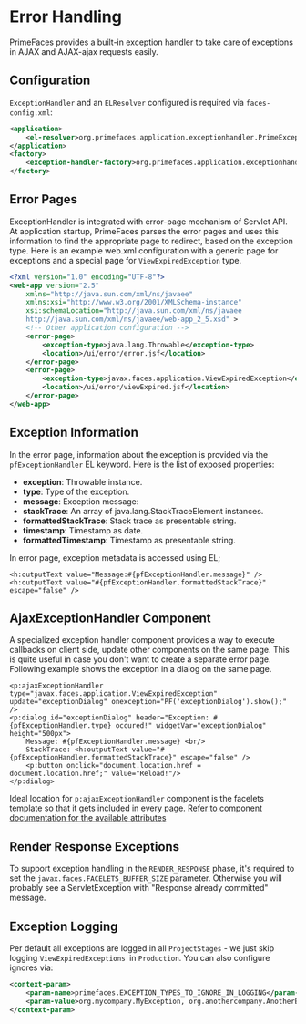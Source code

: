 # Error Handling

PrimeFaces provides a built-in exception handler to take care of exceptions in AJAX and AJAX-ajax
requests easily.

## Configuration

`ExceptionHandler` and an `ELResolver` configured is required via `faces-config.xml`:

```xml
<application>
    <el-resolver>org.primefaces.application.exceptionhandler.PrimeExceptionHandlerELResolver</el-resolver>
</application>
<factory>
    <exception-handler-factory>org.primefaces.application.exceptionhandler.PrimeExceptionHandlerFactory</exception-handler-factory>
</factory>
```

## Error Pages

ExceptionHandler is integrated with error-page mechanism of Servlet API. At application startup,
PrimeFaces parses the error pages and uses this information to find the appropriate page to redirect,
 based on the exception type. Here is an example web.xml configuration with a generic page for
exceptions and a special page for `ViewExpiredException` type.

```xml
<?xml version="1.0" encoding="UTF-8"?>
<web-app version="2.5"
    xmlns="http://java.sun.com/xml/ns/javaee"
    xmlns:xsi="http://www.w3.org/2001/XMLSchema-instance"
    xsi:schemaLocation="http://java.sun.com/xml/ns/javaee
    http://java.sun.com/xml/ns/javaee/web-app_2_5.xsd" >
    <!-- Other application configuration -->
    <error-page>
        <exception-type>java.lang.Throwable</exception-type>
        <location>/ui/error/error.jsf</location>
    </error-page>
    <error-page>
        <exception-type>javax.faces.application.ViewExpiredException</exception-type>
        <location>/ui/error/viewExpired.jsf</location>
    </error-page>
</web-app>
```

## Exception Information

In the error page, information about the exception is provided via the `pfExceptionHandler` EL keyword.
Here is the list of exposed properties:

- **exception**: Throwable instance.
- **type**: Type of the exception.
- **message**: Exception message:
- **stackTrace**: An array of java.lang.StackTraceElement instances.
- **formattedStackTrace**: Stack trace as presentable string.
- **timestamp**: Timestamp as date.
- **formattedTimestamp**: Timestamp as presentable string.

In error page, exception metadata is accessed using EL;

```xhtml
<h:outputText value="Message:#{pfExceptionHandler.message}" />
<h:outputText value="#{pfExceptionHandler.formattedStackTrace}" escape="false" />
```

## AjaxExceptionHandler Component

A specialized exception handler component provides a way to execute callbacks on client side,
update other components on the same page. This is quite useful in case you don't want to create a
separate error page. Following example shows the exception in a dialog on the same page.

```xhtml
<p:ajaxExceptionHandler type="javax.faces.application.ViewExpiredException" update="exceptionDialog" onexception="PF('exceptionDialog').show();" />
<p:dialog id="exceptionDialog" header="Exception: #{pfExceptionHandler.type} occured!" widgetVar="exceptionDialog" height="500px">
    Message: #{pfExceptionHandler.message} <br/>
    StackTrace: <h:outputText value="#{pfExceptionHandler.formattedStackTrace}" escape="false" />
    <p:button onclick="document.location.href = document.location.href;" value="Reload!"/>
</p:dialog>
```
Ideal location for `p:ajaxExceptionHandler` component is the facelets template so that it gets
included in every page. [Refer to component documentation for the available attributes](/components/ajaxexceptionhandler.md)

## Render Response Exceptions
To support exception handling in the `RENDER_RESPONSE` phase, it's required to set the
`javax.faces.FACELETS_BUFFER_SIZE` parameter. Otherwise you will probably see a
ServletException with "Response already committed" message.

## Exception Logging
Per default all exceptions are logged in all `ProjectStages` -  we just skip logging `ViewExpiredExceptions `in `Production`.
You can also configure ignores via:

```xml
<context-param>
    <param-name>primefaces.EXCEPTION_TYPES_TO_IGNORE_IN_LOGGING</param-name>
    <param-value>org.mycompany.MyException, org.anothercompany.AnotherException</param-value>
</context-param>
```
